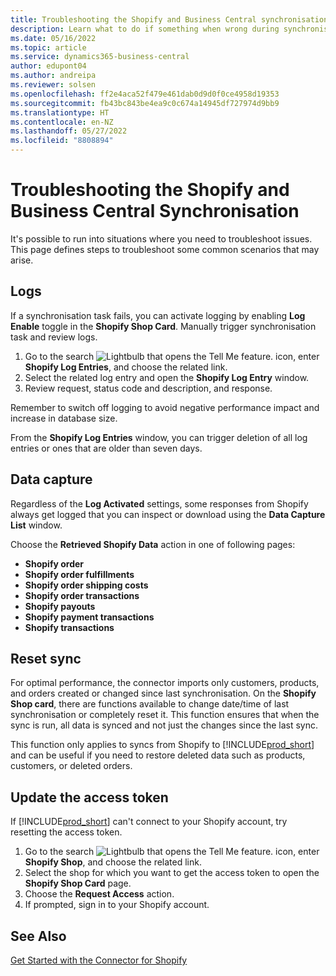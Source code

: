 ```yaml
---
title: Troubleshooting the Shopify and Business Central synchronisation
description: Learn what to do if something when wrong during synchronisation of data between Shopify and Business Central
ms.date: 05/16/2022
ms.topic: article
ms.service: dynamics365-business-central
author: edupont04
ms.author: andreipa
ms.reviewer: solsen
ms.openlocfilehash: ff2e4aca52f479e461dab0d9d0f0ce4958d19353
ms.sourcegitcommit: fb43bc843be4ea9c0c674a14945df727974d9bb9
ms.translationtype: HT
ms.contentlocale: en-NZ
ms.lasthandoff: 05/27/2022
ms.locfileid: "8808894"
---
```

# <a name="troubleshooting-the-shopify-and-business-central-synchronization"></a>Troubleshooting the Shopify and Business Central Synchronisation

It's possible to run into situations where you need to troubleshoot issues. This page defines steps to troubleshoot some common scenarios that may arise.

## <a name="logs"></a>Logs

If a synchronisation task fails, you can activate logging by enabling **Log Enable** toggle in the **Shopify Shop Card**. Manually trigger synchronisation task and review logs.

1. Go to the search ![Lightbulb that opens the Tell Me feature.](../media/ui-search/search_small.png "Tell me what you want to do") icon, enter **Shopify Log Entries**, and choose the related link.
2. Select the related log entry and open the **Shopify Log Entry** window.
3. Review request, status code and description, and response.

Remember to switch off logging to avoid negative performance impact and increase in database size.

From the **Shopify Log Entries** window, you can trigger deletion of all log entries or ones that are older than seven days.

## <a name="data-capture"></a>Data capture

Regardless of the **Log Activated** settings, some responses from Shopify always get logged that you can inspect or download using the **Data Capture List** window.

Choose the **Retrieved Shopify Data** action in one of following pages:

- **Shopify order**
- **Shopify order fulfillments**
- **Shopify order shipping costs**
- **Shopify order transactions**
- **Shopify payouts**
- **Shopify payment transactions**
- **Shopify transactions**

## <a name="reset-sync"></a>Reset sync

For optimal performance, the connector imports only customers, products, and orders created or changed since last synchronisation. On the **Shopify Shop card**, there are functions available to change date/time of last synchronisation or completely reset it. This function ensures that when the sync is run, all data is synced and not just the changes since the last sync.

This function only applies to syncs from Shopify to [!INCLUDE[prod_short](../includes/prod_short.md)] and can be useful if you need to restore deleted data such as products, customers, or deleted orders.

## <a name="update-the-access-token"></a>Update the access token

If [!INCLUDE[prod_short](../includes/prod_short.md)] can't connect to your Shopify account, try resetting the access token.

1. Go to the search ![Lightbulb that opens the Tell Me feature.](../media/ui-search/search_small.png "Tell me what you want to do") icon, enter **Shopify Shop**, and choose the related link.
2. Select the shop for which you want to get the access token to open the **Shopify Shop Card** page.
3. Choose the **Request Access** action.
4. If prompted, sign in to your Shopify account.

## <a name="see-also"></a>See Also

[Get Started with the Connector for Shopify](get-started.md)  
